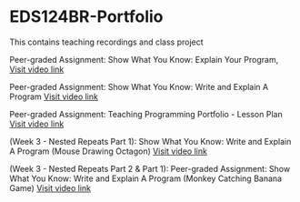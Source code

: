 # EDS124BR-Portfolio
This contains teaching recordings and class project

Peer-graded Assignment: Show What You Know: Explain Your Program, [Visit video link](https://youtu.be/j_GQcMO77HQ)

Peer-graded Assignment: Show What You Know: Write and Explain A Program [Visit video link](https://youtu.be/-te1ed-ymTY)

Peer-graded Assignment: Teaching Programming Portfolio - Lesson Plan [Visit video link](https://youtu.be/o72rDvKl5CA)

(Week 3 - Nested Repeats Part 1): Show What You Know: Write and Explain A Program (Mouse Drawing Octagon) [Visit video link](https://youtu.be/DkU-Vep_W4c)

(Week 3 - Nested Repeats Part 2 & Part 1): Peer-graded Assignment: Show What You Know: Write and Explain A Program (Monkey Catching Banana Game) [Visit video link](https://youtu.be/nNIALOGIJuY)
